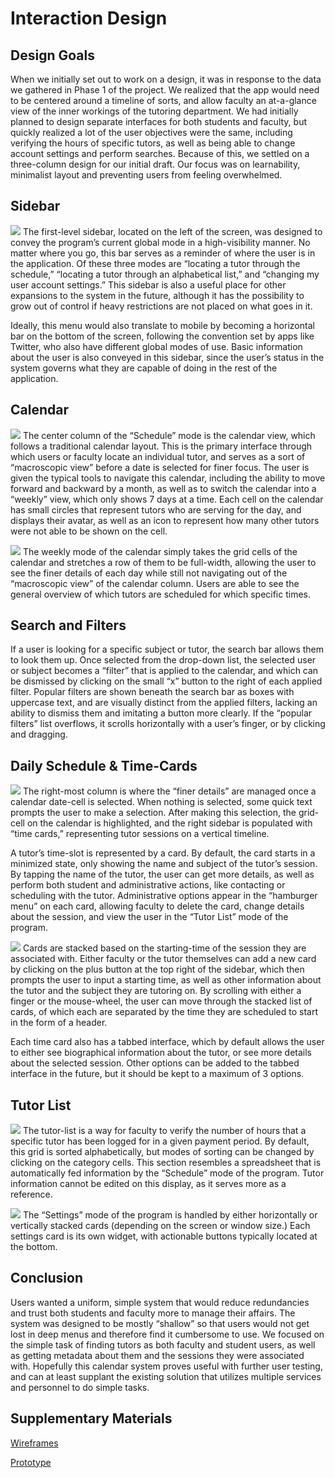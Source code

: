 # Interaction Design

## Design Goals
When we initially set out to work on a design, it was in response to the data we gathered in Phase 1 of the project. We realized that the app would need to be centered around a timeline of sorts, and allow faculty an at-a-glance view of the inner workings of the tutoring department. We had initially planned to design separate interfaces for both students and faculty, but quickly realized a lot of the user objectives were the same, including verifying the hours of specific tutors, as well as being able to change account settings and perform searches. Because of this, we settled on a three-column design for our initial draft. Our focus was on learnability, minimalist layout and preventing users from feeling overwhelmed.

## Sidebar
![](../artifacts/Web1366–FacultyViewMonthlyView.jpg)
The first-level sidebar, located on the left of the screen, was designed to convey the program’s current global mode in a high-visibility manner. No matter where you go, this bar serves as a reminder of where the user is in the application. Of these three modes are “locating a tutor through the schedule,” “locating a tutor through an alphabetical list,” and “changing my user account settings.” This sidebar is also a useful place for other expansions to the system in the future, although it has the possibility to grow out of control if heavy restrictions are not placed on what goes in it. 

Ideally, this menu would also translate to mobile by becoming a horizontal bar on the bottom of the screen, following the convention set by apps like Twitter, who also have different global modes of use. Basic information about the user is also conveyed in this sidebar, since the user’s status in the system governs what they are capable of doing in the rest of the application.

## Calendar
![](../artifacts/Web1366–FacultyViewMonthlyViewDateCellSelected.jpg)
The center column of the “Schedule” mode is the calendar view, which follows a traditional calendar layout. This is the primary interface through which users or faculty locate an individual tutor, and serves as a sort of “macroscopic view” before a date is selected for finer focus. The user is given the typical tools to navigate this calendar, including the ability to move forward and backward by a month, as well as to switch the calendar into a “weekly” view, which only shows 7 days at a time. Each cell on the calendar has small circles that represent tutors who are serving for the day, and displays their avatar, as well as an icon to represent how many other tutors were not able to be shown on the cell.

![](../artifacts/Web1366–FacultyViewWeeklyViewDateCellSelected.jpg)
The weekly mode of the calendar simply takes the grid cells of the calendar and stretches a row of them to be full-width, allowing the user to see the finer details of each day while still not navigating out of the “macroscopic view” of the calendar column. Users are able to see the general overview of which tutors are scheduled for which specific times.


## Search and Filters
If a user is looking for a specific subject or tutor, the search bar allows them to look them up. Once selected from the drop-down list, the selected user or subject becomes a “filter” that is applied to the calendar, and which can be dismissed by clicking on the small “x” button to the right of each applied filter. Popular filters are shown beneath the search bar as boxes with uppercase text, and are visually distinct from the applied filters, lacking an ability to dismiss them and imitating a button more clearly. If the “popular filters” list overflows, it scrolls horizontally with a user’s finger, or by clicking and dragging.

## Daily Schedule & Time-Cards
![](../artifacts/Web1366–FacultyViewMonthlyViewCardHamburgerMenuOpened.jpg)
The right-most column is where the “finer details” are managed once a calendar date-cell is selected. When nothing is selected, some quick text prompts the user to make a selection. After making this selection, the grid-cell on the calendar is highlighted, and the right sidebar is populated with “time cards,” representing tutor sessions on a vertical timeline. 

A tutor’s time-slot is represented by a card. By default, the card starts in a minimized state, only showing the name and subject of the tutor’s session. By tapping the name of the tutor, the user can get more details, as well as perform both student and administrative actions, like contacting or scheduling with the tutor. Administrative options appear in the “hamburger menu” on each card, allowing faculty to delete the card, change details about the session, and view the user in the “Tutor List” mode of the program. 

![](../artifacts/Web1366–FacultyViewMonthlyViewCard+MenuOpened.jpg)
Cards are stacked based on the starting-time of the session they are associated with. Either faculty or the tutor themselves can add a new card by clicking on the plus button at the top right of the sidebar, which then prompts the user to input a starting time, as well as other information about the tutor and the subject they are tutoring on. By scrolling with either a finger or the mouse-wheel, the user can move through the stacked list of cards, of which each are separated by the time they are scheduled to start in the form of a header.
	
Each time card also has a tabbed interface, which by default allows the user to either see biographical information about the tutor, or see more details about the selected session. Other options can be added to the tabbed interface in the future, but it should be kept to a maximum of 3 options.

## Tutor List
![](../artifacts/Web1366–FacultyViewTutorList.jpg)
The tutor-list is a way for faculty to verify the number of hours that a specific tutor has been logged for in a given payment period. By default, this grid is sorted alphabetically, but modes of sorting can be changed by clicking on the category cells. This section resembles a spreadsheet that is automatically fed information by the “Schedule” mode of the program. Tutor information cannot be edited on this display, as it serves more as a reference.

![](../artifacts/Web1366–FacultyViewSettings.jpg)
The “Settings” mode of the program is handled by either horizontally or vertically stacked cards (depending on the screen or window size.) Each settings card is its own widget, with actionable buttons typically located at the bottom.


## Conclusion
Users wanted a uniform, simple system that would reduce redundancies and trust both students and faculty more to manage their affairs. The system was designed to be mostly “shallow” so that users would not get lost in deep menus and therefore find it cumbersome to use. We focused on the simple task of finding tutors as both faculty and student users, as well as getting metadata about them and the sessions they were associated with. Hopefully this calendar system proves useful with further user testing, and can at least supplant the existing solution that utilizes multiple services and personnel to do simple tasks.

## Supplementary Materials
[Wireframes](../artifacts/CSTutor-Wireframe-V1.pdf)

[Prototype](https://xd.adobe.com/view/0e7cf291-2f1a-4e88-8e3a-31e7c6be2a19-5b2f/screen/ca615a03-1354-442e-9bb0-63902fd88c63?fullscreen&hints=off)
